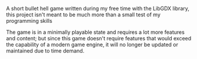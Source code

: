 A short bullet hell game written during my free time with the LibGDX library, this project isn't meant to be much more than a small test of my programming skills

The game is in a minimally playable state and requires a lot more features and content; but since this game doesn't require features that would exceed the capability of a modern game engine, it will no longer be updated or maintained due to time demand. 

